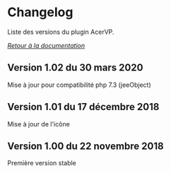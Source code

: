 # Changelog

Liste des versions du plugin AcerVP.

*[Retour à la documentation](index.md)*

## Version 1.02 du 30 mars 2020

Mise à jour pour compatibilité php 7.3 (jeeObject)

## Version 1.01 du 17 décembre 2018

Mise à jour de l'icône

## Version 1.00 du 22 novembre 2018

Première version stable
